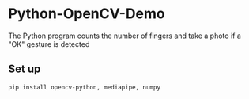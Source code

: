 # Python-OpenCV-Demo
The Python program counts the number of fingers and take a photo if a "OK" gesture is detected

## Set up
```
pip install opencv-python, mediapipe, numpy
```
